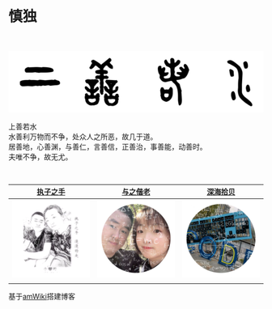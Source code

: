 # 慎独
<br>

![](../assets/logo.png)

上善若水  
水善利万物而不争，处众人之所恶，故几于道。  
居善地，心善渊，与善仁，言善信，正善治，事善能，动善时。  
夫唯不争，故无尤。  


<br>

|[执子之手](http://neujie.cn)|[与之偕老](http://life.cq2050.com)|[深海拾贝](http://wiki.cq2050.com)|
|:--:|:--:|:--:|
|[![](../assets/zero.png)](http://neujie.cn)|[![](../assets/life.png)](http://life.cq2050.com)|[![](../assets/coding.png)](http://wiki.cq2050.com)|
||||

基于[amWiki](http://amwiki.org/)搭建博客